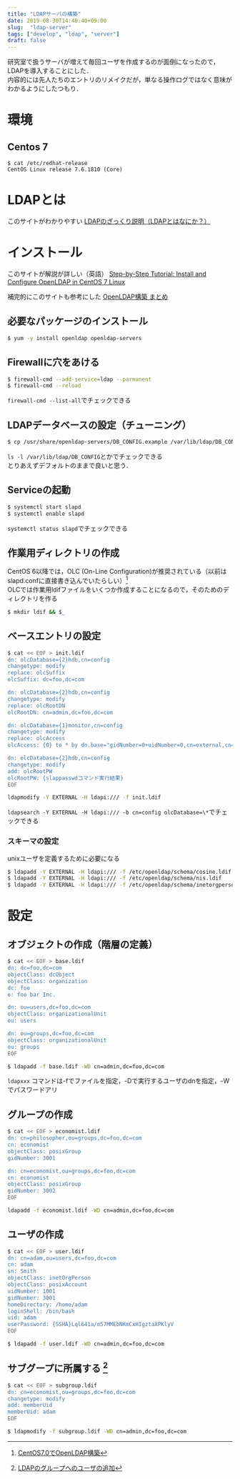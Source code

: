 ```yaml
---
title: "LDAPサーバの構築"
date: 2019-08-30T14:40:40+09:00
slug:  "ldap-server"
tags: ["develop", "ldap", "server"]
draft: false
---
```



研究室で扱うサーバが増えて毎回ユーザを作成するのが面倒になったので，LDAPを導入することにした．  
内容的には先人たちのエントリのリメイクだが，単なる操作ログではなく意味がわかるようにしたつもり．  

環境
===

Centos 7
---

```
$ cat /etc/redhat-release
CentOS Linux release 7.6.1810 (Core)
```

LDAPとは
===

このサイトがわかりやすい
 [LDAPのざっくり説明（LDAPとはなにか？）](https://yoshinorin.net/2018/10/24/about-ldap/)  

インストール
===

このサイトが解説が詳しい（英語）
[Step-by-Step Tutorial: Install and Configure OpenLDAP in CentOS 7 Linux](https://www.golinuxcloud.com/install-and-configure-openldap-centos-7-linux/)  

補完的にこのサイトも参考にした
[OpenLDAP構築 まとめ](https://www.tanchallenge-glory40.com/ldap_command/)  

必要なパッケージのインストール
---

```.sh
$ yum -y install openldap openldap-servers
```

Firewallに穴をあける
---

```.sh
$ firewall-cmd --add-service=ldap --parmanent
$ firewall-cmd --reload
```

`firewall-cmd --list-all`でチェックできる  

LDAPデータベースの設定（チューニング）
---

```.sh
$ cp /usr/share/openldap-servers/DB_CONFIG.example /var/lib/ldap/DB_CONFIG
```

`ls -l /var/lib/ldap/DB_CONFIG`とかでチェックできる  
とりあえずデフォルトのままで良いと思う．  

Serviceの起動
---

```.sh
$ systemctl start slapd
$ systemctl enable slapd
```

`systemctl status slapd`でチェックできる  


作業用ディレクトリの作成
---

CentOS 6以降では，OLC (On-Line Configuration)が推奨されている（以前はslapd.confに直接書き込んでいたらしい）[^1]  
OLCでは作業用ldifファイルをいくつか作成することになるので，そのためのディレクトリを作る  

```.sh
$ mkdir ldif && $_
```

ベースエントリの設定
---

```.sh
$ cat << EOF > init.ldif
dn: olcDatabase={2}hdb,cn=config
changetype: modify
replace: olcSuffix
olcSuffix: dc=foo,dc=com

dn: olcDatabase={2}hdb,cn=config
changetype: modify
replace: olcRootDN
olcRootDN: cn=admin,dc=foo,dc=com

dn: olcDatabase={1}monitor,cn=config
changetype: modify
replace: olcAccess
olcAccess: {0} to * by dn.base="gidNumber=0+uidNumber=0,cn=external,cn=auth" read by dn.base="cn=admin,dc=foo,dc=com" read by * none

dn: olcDatabase={2}hdb,cn=config
changetype: modify
add: olcRootPW
olcRootPW: {slappasswdコマンド実行結果}
EOF

ldapmodify -Y EXTERNAL -H ldapi:/// -f init.ldif
```

`ldapsearch -Y EXTERNAL -H ldapi:/// -b cn=config olcDatabase=\*`でチェックできる  

### スキーマの設定

unixユーザを定義するために必要になる  

```.sh
$ ldapadd -Y EXTERNAL -H ldapi:/// -f /etc/openldap/schema/cosine.ldif
$ ldapadd -Y EXTERNAL -H ldapi:/// -f /etc/openldap/schema/nis.ldif
$ ldapadd -Y EXTERNAL -H ldapi:/// -f /etc/openldap/schema/inetorgperson.ldif
```

設定
===

オブジェクトの作成（階層の定義）
---

```.sh
$ cat << EOF > base.ldif
dn: dc=foo,dc=com
objectClass: dcObject
objectClass: organization
dc: foo
o: foo bar Inc.

dn: ou=users,dc=foo,dc=com
objectClass: organizationalUnit
ou: users

dn: ou=groups,dc=foo,dc=com
objectClass: organizationalUnit
ou: groups
EOF

$ ldapadd -f base.ldif -WD cn=admin,dc=foo,dc=com
```

`ldapxxx` コマンドは-fでファイルを指定，-Dで実行するユーザのdnを指定，-Wでパスワードアリ  

グループの作成
---

```.sh
$ cat << EOF > economist.ldif
dn: cn=philosopher,ou=groups,dc=foo,dc=com
cn: economist
objectClass: posixGroup
gidNumber: 3001

dn: cn=economist,ou=groups,dc=foo,dc=com
cn: economist
objectClass: posixGroup
gidNumber: 3002
EOF

ldapadd -f economist.ldif -WD cn=admin,dc=foo,dc=com

```

ユーザの作成
---

```.sh
$ cat << EOF > user.ldif
dn: cn=adam,ou=users,dc=foo,dc=com
cn: adam
sn: Smith
objectClass: inetOrgPerson
objectClass: posixAccount
uidNumber: 1001
gidNumber: 3001
homeDirectory: /home/adam
loginShell: /bin/bash
uid: adam
userPassword: {SSHA}Lql641a/m57MMEbNKmCxHIgztaXPKlyV
EOF

$ ldapadd -f user.ldif -WD cn=admin,dc=foo,dc=com
```

サブグープに所属する [^2]
---

```.sh
$ cat << EOF > subgroup.ldif
dn: cn=economist,ou=groups,dc=foo,dc=com
changetype: modify
add: memberUid
memberUid: adam
EOF

$ ldapmodify -f subgroup.ldif -WD cn=admin,dc=foo,dc=com
```


[^1]: [CentOS7.0でOpenLDAP構築](https://qiita.com/kazukikudo/items/703d6e6664e13882fa0b)  
[^2]: [LDAPのグループへのユーザの追加](https://docs.oracle.com/cd/E77565_01/E54669/html/ol7-s12-auth.html)  
